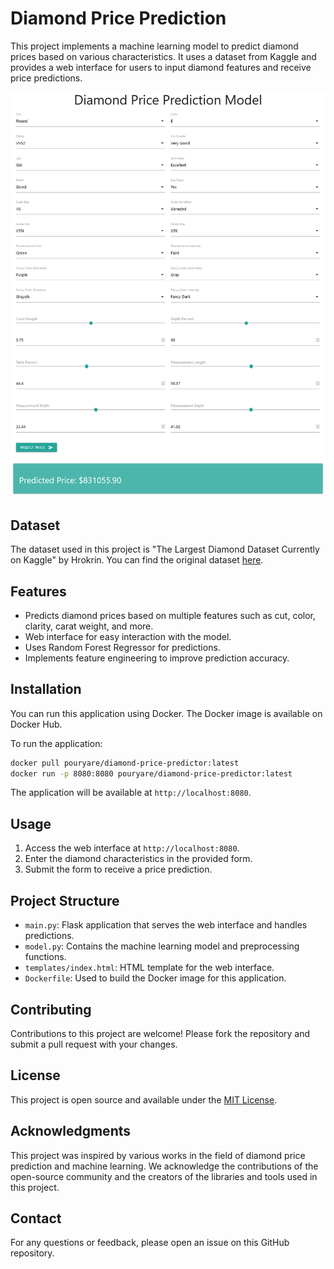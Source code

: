 # Diamond Price Prediction

This project implements a machine learning model to predict diamond prices based on various characteristics. It uses a dataset from Kaggle and provides a web interface for users to input diamond features and receive price predictions.

![Project Screenshot](Screenshot.png)

## Dataset

The dataset used in this project is "The Largest Diamond Dataset Currently on Kaggle" by Hrokrin. You can find the original dataset [here](https://www.kaggle.com/datasets/hrokrin/the-largest-diamond-dataset-currely-on-kaggle).

## Features

- Predicts diamond prices based on multiple features such as cut, color, clarity, carat weight, and more.
- Web interface for easy interaction with the model.
- Uses Random Forest Regressor for predictions.
- Implements feature engineering to improve prediction accuracy.

## Installation

You can run this application using Docker. The Docker image is available on Docker Hub.

To run the application:

```bash
docker pull pouryare/diamond-price-predictor:latest
docker run -p 8080:8080 pouryare/diamond-price-predictor:latest
```

The application will be available at `http://localhost:8080`.

## Usage

1. Access the web interface at `http://localhost:8080`.
2. Enter the diamond characteristics in the provided form.
3. Submit the form to receive a price prediction.

## Project Structure

- `main.py`: Flask application that serves the web interface and handles predictions.
- `model.py`: Contains the machine learning model and preprocessing functions.
- `templates/index.html`: HTML template for the web interface.
- `Dockerfile`: Used to build the Docker image for this application.

## Contributing

Contributions to this project are welcome! Please fork the repository and submit a pull request with your changes.

## License

This project is open source and available under the [MIT License](LICENSE).

## Acknowledgments

This project was inspired by various works in the field of diamond price prediction and machine learning. We acknowledge the contributions of the open-source community and the creators of the libraries and tools used in this project.

## Contact

For any questions or feedback, please open an issue on this GitHub repository.
